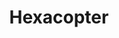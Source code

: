 ---
layout: project
title: "Hexacopter"
description: "Most Advanced Autonomous Hexacopter"
header-img: "img/home-bg.jpg"
category: hexacopter
---